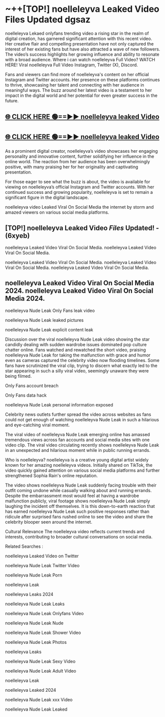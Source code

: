 # ~++[TOP!] noelleleyva Leaked Video Files Updated dgsaz

 noelleleyva Lekaed onlyfans trending video a rising star in the realm of digital creation, has garnered significant attention with this recent video. Her creative flair and compelling presentation have not only captured the interest of her existing fans but have also attracted a wave of new followers. The video’s success highlights her growing influence and ability to resonate with a broad audience.
Where i can watch  noelleleyva Full Video? WATCH HERE! Viral  noelleleyva Full Video Instagram, Twitter (X), Discord.


Fans and viewers can find more of  noelleleyva's content on her official Instagram and Twitter accounts. Her presence on these platforms continues to thrive, showcasing her talent and connecting with her audience in meaningful ways. The buzz around her latest video is a testament to her impact in the digital world and her potential for even greater success in the future.


## [🌐 CLICK HERE 🟢==►►  noelleleyva leaked Video ](https://onlyclips.site?title=noelleleyva&ref=git)

## [🌐 CLICK HERE 🟢==►►  noelleleyva leaked Video ](https://onlyclips.site?title=noelleleyva&ref=git)


As a prominent digital creator,  noelleleyva’s video showcases her engaging personality and innovative content, further solidifying her influence in the online world. The reaction from her audience has been overwhelmingly positive, with many praising her for her originality and captivating presentation.

For those eager to see what the buzz is about, the video is available for viewing on  noelleleyva’s official Instagram and Twitter accounts. With her continued success and growing popularity,  noelleleyva is set to remain a significant figure in the digital landscape.


  noelleleyva video Leaked Viral On Social Media the internet by storm and amazed viewers on various social media platforms.


## [TOP!]  noelleleyva Leaked Video *Files* Updated! - (6xyeb) 

 noelleleyva Leaked Video Viral On Social Media. noelleleyva Leaked Video Viral On Social Media.

 noelleleyva Leaked Video Viral On Social Media. noelleleyva Leaked Video Viral On Social Media. noelleleyva Leaked Video Viral On Social Media.


##  noelleleyva Leaked Video Viral On Social Media 2024. noelleleyva Leaked Video Viral On Social Media 2024.
 noelleleyva Nude Leak Only Fans leak video

 noelleleyva Nude Leak leaked pictures

 noelleleyva Nude Leak explicit content leak

Discussion over the viral  noelleleyva Nude Leak video showing the star candidly dealing with sudden wardrobe issues dominated pop culture chatter online. Fans watched and rewatched the short video, praising  noelleleyva Nude Leak for taking the malfunction with grace and humor even as cameras captured the celebrity video now flooding timelines. Some fans have scrutinized the viral clip, trying to discern what exactly led to the star appearing in such a silly viral video, seemingly unaware they were being filmed.


Only Fans account breach

Only Fans data hack

 noelleleyva Nude Leak personal information exposed

Celebrity news outlets further spread the video across websites as fans could not get enough of watching  noelleleyva Nude Leak in such a hilarious and eye-catching viral moment.


The viral video of  noelleleyva Nude Leak emerging online has amassed tremendous views across fan accounts and social media sites with one video clip. The viral video circulating recently shows  noelleleyva Nude Leak in an unexpected and hilarious moment while in public running errands.


Who is  noelleleyva?  noelleleyva is a creative young digital artist widely known for her amazing  noelleleyva videos. Initially shared on TikTok, the video quickly gained attention on various social media platforms and further strengthened Sophia Rain's online reputation.

The video shows  noelleleyva Nude Leak suddenly facing trouble with their outfit coming undone while casually walking about and running errands. Despite the embarrassment most would feel at having a wardrobe malfunction publicly, viral footage shows  noelleleyva Nude Leak simply laughing the incident off themselves. It is this down-to-earth reaction that has earned  noelleleyva Nude Leak such positive responses rather than ridicule after surprised fans rushed online to see the video and share the celebrity blooper seen around the internet.

Cultural Relevance The  noelleleyva video reflects current trends and interests, contributing to broader cultural conversations on social media.

Related Searches :

 noelleleyva Leaked Video on Twitter

 noelleleyva Nude Leak Twitter Video

 noelleleyva Nude Leak Porn

 noelleleyva Leak 

 noelleleyva Leaks 2024

 noelleleyva Nude Leak Leaks

 noelleleyva Nude Leak Onlyfans Video

 noelleleyva Nude Leak Nude

 noelleleyva Nude Leak Shower Video

 noelleleyva Nude Leak Photos

 noelleleyva Leaks

 noelleleyva Nude Leak Sexy Video

 noelleleyva Nude Leak Adult Video

 noelleleyva Leak

 noelleleyva Leaked 2024

 noelleleyva Nude Leak xxx Video

 noelleleyva Nude Leak Leaked